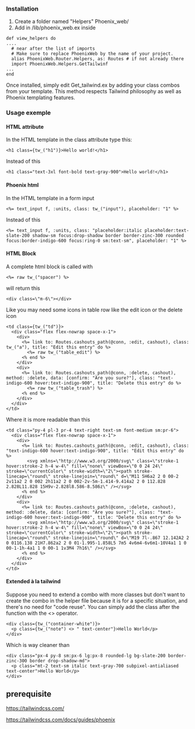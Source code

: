 ### Installation
1) Create a folder named "Helpers" Phoenix_web/
2) Add in /lib/phoenix_web.ex inside 
```
def view_helpers do
....
  # near after the list of imports
  # Make sure to replace PhoenixWeb by the name of your project.
  alias PhoenixWeb.Router.Helpers, as: Routes # if not already there
  import PhoenixWeb.Helpers.GetTailwinf
...
end
```

Once installed, simply edit Get_tailwind.ex by adding your class combos from your template.
This method respects Tailwind philosophy as well as Phoenix templating features.

### Usage exemple

#### HTML attribute
In the HTML template in the class attribute type this:
```
<h1 class={tw_("h1")}>Hello world!</h1>
```
Instead of this
```
<h1 class="text-3xl font-bold text-gray-900">Hello world!</h1>
```

#### Phoenix html
In the HTML template in a form input
```
<%= text_input f, :units, class: tw_("input"), placeholder: "1" %>
```
Instead of this
```
<%= text_input f, :units, class: "placeholder:italic placeholder:text-slate-200 shadow-sm focus:drop-shadow border border-zinc-300 rounded focus:border-indigo-600 focus:ring-0 sm:text-sm", placeholder: "1" %>
```

#### HTML Block
A complete html block is called with <raw>
```
<%= raw tw_("spacer") %>
```
will return this
```
<div class=\"m-6\"></div>
```

Like you  may need some icons in table row like the edit icon or the delete icon
```
<td class={tw_("td")}>
  <div class="flex flex-nowrap space-x-1">
    <div>
      <%= link to: Routes.cashouts_path(@conn, :edit, cashout), class: tw_("a"), title: "Edit this entry" do %>
        <%= raw tw_("table_edit") %>
      <% end %>
    </div>
    <div>
      <%= link to: Routes.cashouts_path(@conn, :delete, cashout), method: :delete, data: [confirm: "Are you sure?"], class: "text-indigo-600 hover:text-indigo-900", title: "Delete this entry" do %>
        <%= raw tw_("table_trash") %>
      <% end %>
    </div>
  </div>
</td>
```

Where it is more readable than this
```
<td class="py-4 pl-3 pr-4 text-right text-sm font-medium sm:pr-6">
  <div class="flex flex-nowrap space-x-1">
    <div>
      <%= link to: Routes.cashouts_path(@conn, :edit, cashout), class: "text-indigo-600 hover:text-indigo-900", title: "Edit this entry" do %>
        <svg xmlns=\"http://www.w3.org/2000/svg\" class=\"stroke-1 hover:stroke-2 h-4 w-4\" fill=\"none\" viewBox=\"0 0 24 24\" stroke=\"currentColor\" stroke-width=\"2\"><path stroke-linecap=\"round\" stroke-linejoin=\"round\" d=\"M11 5H6a2 2 0 00-2 2v11a2 2 0 002 2h11a2 2 0 002-2v-5m-1.414-9.414a2 2 0 112.828 2.828L11.828 15H9v-2.828l8.586-8.586z\" /></svg>
      <% end %>
    </div>
    <div>
      <%= link to: Routes.cashouts_path(@conn, :delete, cashout), method: :delete, data: [confirm: "Are you sure?"], class: "text-indigo-600 hover:text-indigo-900", title: "Delete this entry" do %>
        <svg xmlns=\"http://www.w3.org/2000/svg\" class=\"stroke-1 hover:stroke-2 h-4 w-4\" fill=\"none\" viewBox=\"0 0 24 24\" stroke=\"currentColor\" stroke-width=\"2\"><path stroke-linecap=\"round\" stroke-linejoin=\"round\" d=\"M19 7l-.867 12.142A2 2 0 0116.138 21H7.862a2 2 0 01-1.995-1.858L5 7m5 4v6m4-6v6m1-10V4a1 1 0 00-1-1h-4a1 1 0 00-1 1v3M4 7h16\" /></svg>
      <% end %>
    </div>
  </div>
</td>

```

#### Extended à la tailwind
Suppose you need to extend a combo with more classes but don't want to create the combo in the helper file because it is for a specific situation, and there's no need for "code reuse". You can simply add the class after the function with the <> operator.
        
```
<div class={tw_("container-white")}>
  <p class={tw_("note") <> " text-center"}>Hello World</p>
</div>
```
Which is way cleaner than
```
<div class="px-4 py-8 sm:px-6 lg:px-8 rounded-lg bg-slate-200 border-zinc-300 border drop-shadow-md">
  <p class="mt-2 text-sm italic text-gray-700 subpixel-antialiased text-center">Hello World</p>
</div>

```




## prerequisite

https://tailwindcss.com/

https://tailwindcss.com/docs/guides/phoenix
